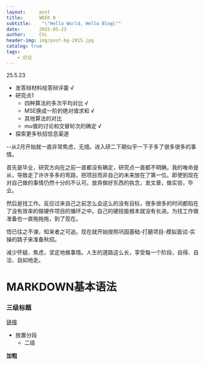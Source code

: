 ```yaml
---
layout:     post
title:      WEEK 0
subtitle:    "\"Hello World, Hello Blog\""
date:       2025-05-23
author:     CYL
header-img: img/post-bg-2015.jpg
catalog: true
tags:
    - 日记
---
```


25.5.23
* 发答辩材料给答辩评委 √
* 研究点1
    * 四种算法的多次平均对比 √
    * MSE换成一阶的绝对值求和 √
    * 其他算法的对比
    * mu值的讨论和交替轮次的确定 √
* 探索更多秋招信息渠道

--从2月开始就一直非常焦虑，无措。进入研二下期似乎一下子多了很多很多的事情。

首先是毕业，研究方向在之前一直都没有确定，研究点一直都不明确，我的唯命是从，导致走了许许多多的弯路，把项目而非自己的未来放在了第一位。即使到现在对自己做的事情仍然十分的不认可。放弃做好东西的执念，发文章，做实验，毕业。

然后是找工作。反应过来自己之前怎么会这么的没有目标，很多很多的时间都陷在了没有效率的做硬件项目的循环之中。自己的硬技能根本就没有长进。为找工作做准备也一直拖拖拖，到了现在。

悟已往之不谏，知来者之可追。现在就开始按照巩固基础-打磨项目-模拟面试-实操的路子来准备秋招。

减少怀疑、焦虑，坚定地做事情。人生的道路这么长，享受每一个阶段，自得、自洽、自如地走。
# MARKDOWN基本语法
### 三级标题
[链接](https://cylel.github.io/)
* 放置分段
    * 二级

**加粗**




